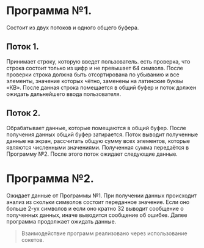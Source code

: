 # Программа №1. 
Состоит из двух потоков и одного общего буфера. 
## Поток 1. 
Принимает строку, которую введет пользователь. есть проверка, 
что строка состоит только из цифр и не превышает 64 символа. После проверки 
строка должна быть отсортирована по убыванию и все элементы, значение которых 
чётно, заменены на латинские буквы «КВ». После данная строка помещается в общий 
буфер и поток должен ожидать дальнейшего ввода пользователя.
## Поток 2.
Обрабатывает данные, которые помещаются в общий буфер. После 
получения  данных  общий  буфер  затирается.  Поток  выводит  полученные 
данные на экран, рассчитать  общую  сумму всех  элементов, которые являются 
численными значениями.  Полученная сумма передаётся в Программу №2. После этого 
поток ожидает следующие данные.

# Программа №2. 
Ожидает данные от  Программы №1. При получении  данных происходит анализ из 
скольки символов состоит  переданное значение. Если оно больше 2-ух символов и 
если оно кратно 32 выводит сообщение о полученных данных, иначе выводится 
сообщение  об  ошибке.  Далее  программа  продолжает  ожидать  данные.

> Взаимодействие программ реализовано через использование сокетов.

